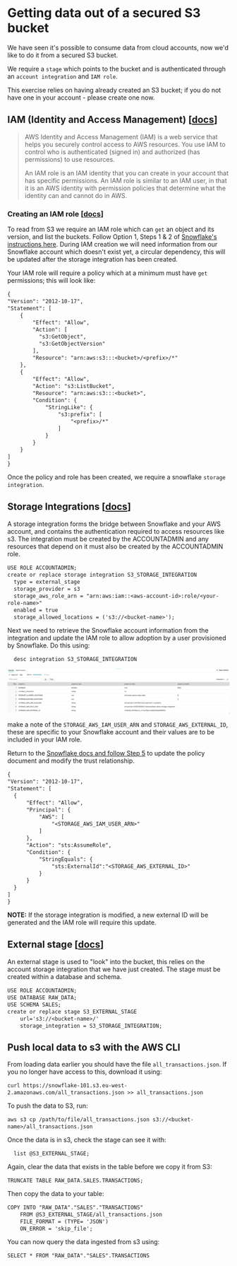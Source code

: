 # Getting data out of a secured S3 bucket

We have seen it's possible to consume data from cloud accounts, now we'd like to do it from a secured S3 bucket.

We require a `stage` which points to the bucket and is authenticated through an `account integration` and `IAM role`.

This exercise relies on having already created an S3 bucket; if you do not have one in your account - please create one now.

## IAM (Identity and Access Management) [[docs](https://docs.aws.amazon.com/IAM/latest/UserGuide/id_roles.html)]

> AWS Identity and Access Management (IAM) is a web service that helps you securely control access to AWS resources. You use IAM to control who is authenticated (signed in) and authorized (has permissions) to use resources.
>
> An IAM role is an IAM identity that you can create in your account that has specific permissions. An IAM role is similar to an IAM user, in that it is an AWS identity with permission policies that determine what the identity can and cannot do in AWS.

### Creating an IAM role [[docs](https://docs.snowflake.com/en/user-guide/data-load-s3-config.html)]

To read from S3 we require an IAM role which can `get` an object and its version, and list the buckets. Follow Option 1, Steps 1 & 2 of [Snowflake's instructions here](https://docs.snowflake.com/en/user-guide/data-load-s3-config.html). During IAM creation we will need information from our Snowflake account which doesn't exist yet, a circular dependency, this will be updated after the storage integration has been created.

Your IAM role will require a policy which at a minimum must have `get` permissions; this will look like:

    {
    "Version": "2012-10-17",
    "Statement": [
        {
            "Effect": "Allow",
            "Action": [
              "s3:GetObject",
              "s3:GetObjectVersion"
            ],
            "Resource": "arn:aws:s3:::<bucket>/<prefix>/*"
        },
        {
            "Effect": "Allow",
            "Action": "s3:ListBucket",
            "Resource": "arn:aws:s3:::<bucket>",
            "Condition": {
                "StringLike": {
                    "s3:prefix": [
                        "<prefix>/*"
                    ]
                }
            }
        }
    ]
    }


Once the policy and role has been created, we require a snowflake `storage integration`.

## Storage Integrations [[docs](https://docs.snowflake.com/en/sql-reference/sql/create-storage-integration.html)]

A storage integration forms the bridge between Snowflake and your AWS account, and contains the authentication required to access resources like s3. The integration must be created by the ACCOUNTADMIN and any resources that depend on it must also be created by the ACCOUNTADMIN role.

    USE ROLE ACCOUNTADMIN;
    create or replace storage integration S3_STORAGE_INTEGRATION
      type = external_stage
      storage_provider = s3
      storage_aws_role_arn = "arn:aws:iam::<aws-account-id>:role/<your-role-name>"
      enabled = true
      storage_allowed_locations = ('s3://<bucket-name>');


Next we need to retrieve the Snowflake account information from the integration and update the IAM role to allow adoption by a user provisioned by Snowflake. Do this using:

      desc integration S3_STORAGE_INTEGRATION

![Storage Integration](./assets/storage-integration.png "Storage Integration")

make a note of the `STORAGE_AWS_IAM_USER_ARN` and `STORAGE_AWS_EXTERNAL_ID`, these are specific to your Snowflake account and their values are to be included in your IAM role.

Return to the [Snowflake docs and follow Step 5](https://docs.snowflake.com/en/user-guide/data-load-s3-config.html#step-5-grant-the-iam-user-permissions-to-access-bucket-objects) to update the policy document and modify the trust relationship.

    {
    "Version": "2012-10-17",
    "Statement": [
      {
          "Effect": "Allow",
          "Principal": {
              "AWS": [
                  "<STORAGE_AWS_IAM_USER_ARN>"
              ]
          },
          "Action": "sts:AssumeRole",
          "Condition": {
              "StringEquals": {
                  "sts:ExternalId":"<STORAGE_AWS_EXTERNAL_ID>"
              }
          }
      }
    ]
    }

**NOTE:** If the storage integration is modified, a new external ID will be generated and the IAM role will require this update.

## External stage [[docs](https://docs.snowflake.com/en/user-guide/data-load-s3-create-stage.html#external-stages)]

An external stage is used to "look" into the bucket, this relies on the account storage integration that we have just created. The stage must be created within a database and schema.

    USE ROLE ACCOUNTADMIN;
    USE DATABASE RAW_DATA;
    USE SCHEMA SALES;
    create or replace stage S3_EXTERNAL_STAGE
        url='s3://<bucket-name>/'
        storage_integration = S3_STORAGE_INTEGRATION;

## Push local data to s3 with the AWS CLI

From loading data earlier you should have the file `all_transactions.json`. If you no longer have access to this, download it using:

    curl https://snowflake-101.s3.eu-west-2.amazonaws.com/all_transactions.json >> all_transactions.json

To push the data to S3, run:

    aws s3 cp /path/to/file/all_transactions.json s3://<bucket-name>/all_transactions.json

Once the data is in s3, check the stage can see it with:

      list @S3_EXTERNAL_STAGE;

Again, clear the data that exists in the table before we copy it from S3:

    TRUNCATE TABLE RAW_DATA.SALES.TRANSACTIONS;

Then copy the data to your table:

    COPY INTO "RAW_DATA"."SALES"."TRANSACTIONS"
        FROM @S3_EXTERNAL_STAGE/all_transactions.json
        FILE_FORMAT = (TYPE= 'JSON')
        ON_ERROR = 'skip_file';

You can now query the data ingested from s3 using:

    SELECT * FROM "RAW_DATA"."SALES".TRANSACTIONS
